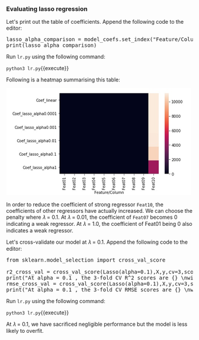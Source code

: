 ### Evaluating lasso regression
Let's print out the table of coefficients. Append the following code to the editor:

<pre class="file" data-filename="lr.py" data-target="append">
lasso_alpha_comparison = model_coefs.set_index("Feature/Column").apply(lambda x: np.abs(x),axis=1)
print(lasso_alpha_comparison)
</pre>

Run `lr.py` using the following command:

`python3 lr.py`{{execute}}

Following is a heatmap summarising this table:

![l1hmp](./assets/l1hmp.jpg)

In order to reduce the coefficient of strong regressor `Feat10`, the coefficients of other regressors have actually increased. We can choose the penalty where 𝜆 = 0.1. At 𝜆 = 0.01, the coefficient of `Feat07` becomes 0 indicating a weak regressor. At 𝜆 = 1.0, the coefficient of Feat01 being 0 also indicates a weak regressor.

Let's cross-validate our model at 𝜆 = 0.1. Append the following code to the editor:

<pre class="file" data-filename="lr.py" data-target="append">
from sklearn.model_selection import cross_val_score

r2_cross_val = cross_val_score(Lasso(alpha=0.1),X,y,cv=3,scoring="r2")
print("At alpha = 0.1 , the 3-fold CV R^2 scores are {} \nwith a mean R^2 score of {:.4f}".format(r2_cross_val,np.mean(r2_cross_val)))
rmse_cross_val = cross_val_score(Lasso(alpha=0.1),X,y,cv=3,scoring="neg_root_mean_squared_error")
print("At alpha = 0.1 , the 3-fold CV RMSE scores are {} \nwith a mean RMSE of {:.4f}".format([-i for i in rmse_cross_val],-np.mean(rmse_cross_val)))
</pre>

Run `lr.py` using the following command:

`python3 lr.py`{{execute}}

At 𝜆 = 0.1, we have sacrificed negligible performance but the model is less likely to overfit.
